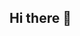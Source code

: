## Hi there 👋

<!--
**RGvirer/RGvirer** is a ✨ _special_ ✨ repository because its `README.md` (this file) appears on your GitHub profile.

<p><img align="center" src="activity-snake.svg" alt="RGvirer" /></p>

Here are some ideas to get you started:

- 🔭 I’m currently working on ...
- 🌱 I’m currently learning ...
- 👯 I’m looking to collaborate on ...
- 🤔 I’m looking for help with ...
- 💬 Ask me about ...
- 📫 How to reach me: ...
- 😄 Pronouns: ...
- ⚡ Fun fact: ...
-->

